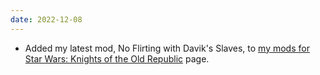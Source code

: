 ```yaml
---
date: 2022-12-08
---
```


* Added my latest mod, No Flirting with Davik's Slaves, to [my mods for Star Wars: Knights of the Old Republic](/projects/mods/kotor1) page.